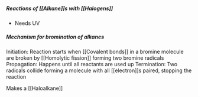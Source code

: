 ##### Reactions of [[Alkane]]s with [[Halogens]]
- Needs UV

##### Mechanism for bromination of alkanes
Initiation: Reaction starts when [[Covalent bonds]] in a bromine molecule are broken by [[Homolytic fission]] forming two bromine radicals
Propagation: Happens until all reactants are used up
Termination: Two radicals collide forming a molecule with all [[electron]]s paired, stopping the reaction

Makes a [[Haloalkane]]
